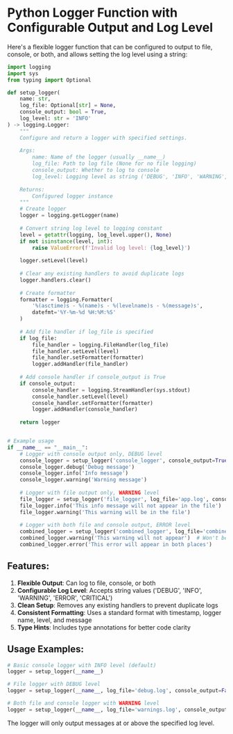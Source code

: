 # Python Logger Function with Configurable Output and Log Level

Here's a flexible logger function that can be configured to output to file, console, or both, and allows setting the log level using a string:

```python
import logging
import sys
from typing import Optional

def setup_logger(
    name: str,
    log_file: Optional[str] = None,
    console_output: bool = True,
    log_level: str = 'INFO'
) -> logging.Logger:
    """
    Configure and return a logger with specified settings.
    
    Args:
        name: Name of the logger (usually __name__)
        log_file: Path to log file (None for no file logging)
        console_output: Whether to log to console
        log_level: Logging level as string ('DEBUG', 'INFO', 'WARNING', 'ERROR', 'CRITICAL')
    
    Returns:
        Configured logger instance
    """
    # Create logger
    logger = logging.getLogger(name)
    
    # Convert string log level to logging constant
    level = getattr(logging, log_level.upper(), None)
    if not isinstance(level, int):
        raise ValueError(f'Invalid log level: {log_level}')
    
    logger.setLevel(level)
    
    # Clear any existing handlers to avoid duplicate logs
    logger.handlers.clear()
    
    # Create formatter
    formatter = logging.Formatter(
        '%(asctime)s - %(name)s - %(levelname)s - %(message)s',
        datefmt='%Y-%m-%d %H:%M:%S'
    )
    
    # Add file handler if log_file is specified
    if log_file:
        file_handler = logging.FileHandler(log_file)
        file_handler.setLevel(level)
        file_handler.setFormatter(formatter)
        logger.addHandler(file_handler)
    
    # Add console handler if console_output is True
    if console_output:
        console_handler = logging.StreamHandler(sys.stdout)
        console_handler.setLevel(level)
        console_handler.setFormatter(formatter)
        logger.addHandler(console_handler)
    
    return logger


# Example usage
if __name__ == "__main__":
    # Logger with console output only, DEBUG level
    console_logger = setup_logger('console_logger', console_output=True, log_level='DEBUG')
    console_logger.debug('Debug message')
    console_logger.info('Info message')
    console_logger.warning('Warning message')
    
    # Logger with file output only, WARNING level
    file_logger = setup_logger('file_logger', log_file='app.log', console_output=False, log_level='WARNING')
    file_logger.info('This info message will not appear in the file')  # Won't be logged
    file_logger.warning('This warning will be in the file')
    
    # Logger with both file and console output, ERROR level
    combined_logger = setup_logger('combined_logger', log_file='combined.log', console_output=True, log_level='ERROR')
    combined_logger.warning('This warning will not appear')  # Won't be logged
    combined_logger.error('This error will appear in both places')
```

## Features:

1. **Flexible Output**: Can log to file, console, or both
2. **Configurable Log Level**: Accepts string values ('DEBUG', 'INFO', 'WARNING', 'ERROR', 'CRITICAL')
3. **Clean Setup**: Removes any existing handlers to prevent duplicate logs
4. **Consistent Formatting**: Uses a standard format with timestamp, logger name, level, and message
5. **Type Hints**: Includes type annotations for better code clarity

## Usage Examples:

```python
# Basic console logger with INFO level (default)
logger = setup_logger(__name__)

# File logger with DEBUG level
logger = setup_logger(__name__, log_file='debug.log', console_output=False, log_level='DEBUG')

# Both file and console logger with WARNING level
logger = setup_logger(__name__, log_file='warnings.log', console_output=True, log_level='WARNING')
```

The logger will only output messages at or above the specified log level.
